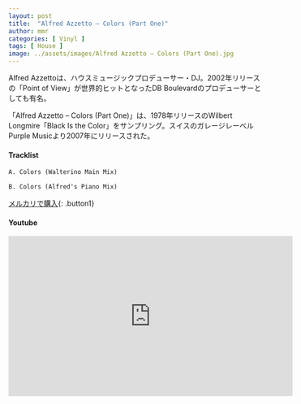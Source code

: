 ```yaml
---
layout: post
title:  "Alfred Azzetto – Colors (Part One)"
author: mmr
categories: [ Vinyl ]
tags: [ House ]
image: ../assets/images/Alfred Azzetto – Colors (Part One).jpg
---
```


Alfred Azzettoは、ハウスミュージックプロデューサー・DJ。2002年リリースの「Point of View」が世界的ヒットとなったDB Boulevardのプロデューサーとしても有名。

「Alfred Azzetto – Colors (Part One)」は、1978年リリースのWilbert Longmire「Black Is the Color」をサンプリング。スイスのガレージレーベルPurple Musicより2007年にリリースされた。

#### Tracklist
```md
A. Colors (Walterino Main Mix)

B. Colors (Alfred's Piano Mix)
```

[メルカリで購入](https://jp.mercari.com/item/m72277484543?afid=6142608987){: .button1}

#### Youtube
<iframe width="560" height="315" src="https://www.youtube.com/embed/QYU9t80FeKc?si=NWecrLJaZ3uUb3pB" title="YouTube video player" frameborder="0" allow="accelerometer; autoplay; clipboard-write; encrypted-media; gyroscope; picture-in-picture; web-share" referrerpolicy="strict-origin-when-cross-origin" allowfullscreen></iframe>